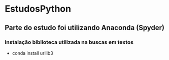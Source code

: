 # EstudosPython

## Parte do estudo foi utilizando Anaconda (Spyder)

### Instalação biblioteca utilizada na buscas em textos
- conda install urllib3
